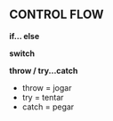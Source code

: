 ## CONTROL FLOW ##

__if... else__ 
<!--
    let temperature = 36;
    let highTemperature = temperature >= 38;
    let mediumTemperature = temperature >= 37 || temperature > 38;

    if(highTemperature) {
        console.log('Febre alta')
    } else if(mediumTemperature) {
        console.log('Febre moderada')
    } else {
        console.log('Saudavel')
    }
-->

__switch__
<!--
function calculate(number1, operator, number2) {
    let result

    switch(operator) {
        case'+':
            result = number1 + number2;
            break;

        case'-':
            result = number1 - number2;
            break;

        case'*':
            result = number1 * number2;
            break;

        case'/':
            result = number1 / number2;
            break;

        default:
            console.log('Não implementado');
            break;
    }
    return result
}
console.log(calculate(4, '/' , 8))
-->

__throw / try...catch__
 - throw = jogar
 - try = tentar
 - catch = pegar 
<!--
    function  sayMyName(name = '') {
        if (name === '') {
            throw "Nome é necessário";
        }
        console.log('Depois do erro');
    }

    try {
        sayMyName();
    } catch(e) {
        console.log(e);
    }

    console.log("Depois do cath");
-->